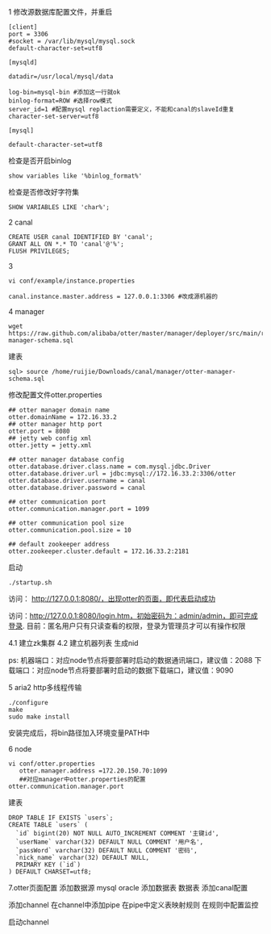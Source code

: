 1 修改源数据库配置文件，并重启
```
[client]
port = 3306
#socket = /var/lib/mysql/mysql.sock
default-character-set=utf8

[mysqld]

datadir=/usr/local/mysql/data

log-bin=mysql-bin #添加这一行就ok
binlog-format=ROW #选择row模式
server_id=1 #配置mysql replaction需要定义，不能和canal的slaveId重复
character-set-server=utf8

[mysql]

default-character-set=utf8
```
检查是否开启binlog
```
show variables like '%binlog_format%'
```

检查是否修改好字符集
```
SHOW VARIABLES LIKE 'char%';
```
2 canal
```
CREATE USER canal IDENTIFIED BY 'canal';
GRANT ALL ON *.* TO 'canal'@'%';
FLUSH PRIVILEGES;
```

3
```
vi conf/example/instance.properties

canal.instance.master.address = 127.0.0.1:3306 #改成源机器的
```

4 manager

```
wget https://raw.github.com/alibaba/otter/master/manager/deployer/src/main/resources/sql/otter-manager-schema.sql
```
建表
```
sql> source /home/ruijie/Downloads/canal/manager/otter-manager-schema.sql
```

修改配置文件otter.properties
```
## otter manager domain name
otter.domainName = 172.16.33.2
## otter manager http port
otter.port = 8080
## jetty web config xml
otter.jetty = jetty.xml

## otter manager database config
otter.database.driver.class.name = com.mysql.jdbc.Driver
otter.database.driver.url = jdbc:mysql://172.16.33.2:3306/otter
otter.database.driver.username = canal
otter.database.driver.password = canal

## otter communication port
otter.communication.manager.port = 1099

## otter communication pool size
otter.communication.pool.size = 10

## default zookeeper address
otter.zookeeper.cluster.default = 172.16.33.2:2181

```
启动
```
./startup.sh
```

访问： http://127.0.0.1:8080/，出现otter的页面，即代表启动成功

访问：http://127.0.0.1:8080/login.htm，初始密码为：admin/admin，即可完成登录. 目前：匿名用户只有只读查看的权限，登录为管理员才可以有操作权限

4.1 建立zk集群
4.2 建立机器列表 生成nid

ps:
机器端口：对应node节点将要部署时启动的数据通讯端口，建议值：2088
下载端口：对应node节点将要部署时启动的数据下载端口，建议值：9090


5 aria2
http多线程传输
```
./configure
make
sudo make install
```
安装完成后，将bin路径加入环境变量PATH中

6 node

```
vi conf/otter.properties
   otter.manager.address =172.20.150.70:1099 
   ##对应manager中otter.properties的配置  otter.communication.manager.port
```


建表

```
DROP TABLE IF EXISTS `users`;
CREATE TABLE `users` (
  `id` bigint(20) NOT NULL AUTO_INCREMENT COMMENT '主键id',
  `userName` varchar(32) DEFAULT NULL COMMENT '用户名',
  `passWord` varchar(32) DEFAULT NULL COMMENT '密码',
  `nick_name` varchar(32) DEFAULT NULL,
  PRIMARY KEY (`id`)
) DEFAULT CHARSET=utf8;
```

7.otter页面配置
添加数据源 mysql oracle
添加数据表 数据表
添加canal配置

添加channel
在channel中添加pipe
在pipe中定义表映射规则
在规则中配置监控

启动channel

